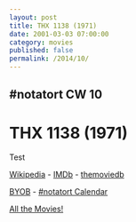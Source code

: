 ```yaml
---
layout: post
title: THX 1138 (1971)
date: 2001-03-03 07:00:00
category: movies
published: false
permalink: /2014/10/
---
```


## \#notatort CW 10
# THX 1138 \(1971\)

Test

[Wikipedia](http://en.wikipedia.org/wiki/THX_1138) - [IMDb](http://www.imdb.com/title/tt0066434/) - [themoviedb](http://www.imdb.com/title/tt0066434/)

<a href="http://en.wikipedia.org/wiki/BYOB_(beverage)">BYOB</a> - <a href="webcal://p09-calendarws.icloud.com/ca/subscribe/1/njhFKcFiNF5cQxQ-plsJccGfbuvf1pXvgKeMqimgE4ZFRgZps-DrReteg83YbLJaRhjuvwVD1DJ3eqmzmueLudNx8k_GF1p4khyUtrXpRxo">#notatort Calendar</a>

[All the Movies!](http://notatort.com/allthemovies/)

<!--include jquery & backstretch-->

<script type="text/javascript" src="https://ajax.googleapis.com/ajax/libs/jquery/1.7.2/jquery.min.js"></script>

<script type="text/javascript" src="http://notatort.com/jquery.backstretch.min.js"></script>

<script type="text/javascript">

$(function(){

     $(window).resize(function(){
     
         if($(this).width() >= 767){
         
             $.backstretch("http://notatort.com/bg1410.jpg", {speed: 150});
             
         }
         
      })
      
      .resize();//trigger resize on page load
      
});

</script>